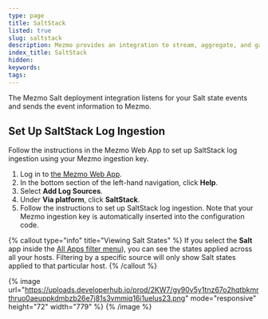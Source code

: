 ```yaml
---
type: page
title: SaltStack
listed: true
slug: saltstack
description: Mezmo provides an integration to stream, aggregate, and gain insights from SaltStack logs
index_title: SaltStack
hidden: 
keywords: 
tags: 
---
```


The Mezmo Salt deployment integration listens for your Salt state events and sends the event information to Mezmo.

## Set Up SaltStack Log Ingestion

Follow the instructions in the Mezmo Web App to set up SaltStack log ingestion using your Mezmo ingestion key.

1. Log in to [the Mezmo Web App](https://app.mezmo.com/account/signin).
2. In the bottom section of the left-hand navigation, click **Help**.
3. Select **Add Log Sources**. 
4. Under **Via platform**, click **SaltStack**.
5. Follow the instructions to set up SaltStack log ingestion.
Note that your Mezmo ingestion key is automatically inserted into the configuration code.

{% callout type="info" title="Viewing Salt States" %}
If you select the **Salt** app inside the [All Apps filter menu](https://docs.mezmo.com/docs/filters)), you can see the states applied across all your hosts. Filtering by a specific source will only show Salt states applied to that particular host.
{% /callout %}

{% image url="https://uploads.developerhub.io/prod/2KW7/gy90v5y1tnz67o2hqtbkmrthruo0aeuppkdmbzb26e7j81s3vmmiq16i1uelus23.png" mode="responsive" height="72" width="779" %}
{% /image %}